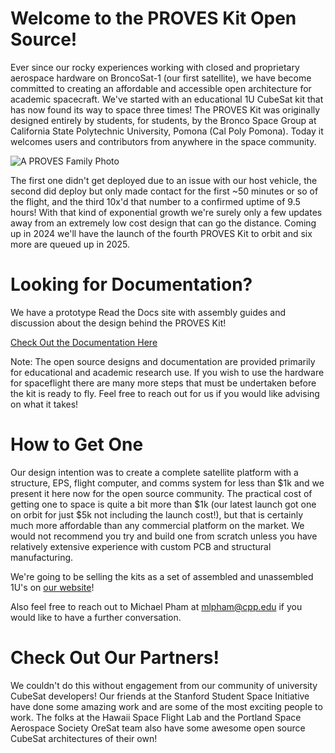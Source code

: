 # Welcome to the PROVES Kit Open Source! 
Ever since our rocky experiences working with closed and proprietary aerospace hardware on BroncoSat-1 (our first satellite), we have become committed to creating an affordable and accessible open architecture for academic spacecraft. We've started with an educational 1U CubeSat kit that has now found its way to space three times! The PROVES Kit was originally designed entirely by students, for students, by the Bronco Space Group at California State Polytechnic University, Pomona (Cal Poly Pomona). Today it welcomes users and contributors from anywhere in the space community.

![A PROVES Family Photo](https://github.com/proveskit/.github/assets/61564344/f7afea43-7402-45cd-a75e-c9b8a44ee2fb)


The first one didn't get deployed due to an issue with our host vehicle, the second did deploy but only made contact for the first ~50 minutes or so of the flight, and the third 10x'd that number to a confirmed uptime of 9.5 hours! With that kind of exponential growth we're surely only a few updates away from an extremely low cost design that can go the distance. Coming up in 2024 we'll have the launch of the fourth PROVES Kit to orbit and six more are queued up in 2025. 

# Looking for Documentation? 
We have a prototype Read the Docs site with assembly guides and discussion about the design behind the PROVES Kit! 

[Check Out the Documentation Here](https://docs.proveskit.space/en/latest/)

Note: The open source designs and documentation are provided primarily for educational and academic research use. If you wish to use the hardware for spaceflight there are many more steps that must be undertaken before the kit is ready to fly. Feel free to reach out for us if you would like advising on what it takes! 

# How to Get One
Our design intention was to create a complete satellite platform with a structure, EPS, flight computer, and comms system for less than $1k and we present it here now for the open source community. The practical cost of getting one to space is quite a bit more than $1k (our latest launch got one on orbit for just $5k not including the launch cost!), but that is certainly much more affordable than any commercial platform on the market. We would not recommend you try and build one from scratch unless you have relatively extensive experience with custom PCB and structural manufacturing. 

We're going to be selling the kits as a set of assembled and unassembled 1U's on [our website](https://www.proveskit.space)! 

Also feel free to reach out to Michael Pham at mlpham@cpp.edu if you would like to have a further conversation.

# Check Out Our Partners! 
We couldn't do this without engagement from our community of university CubeSat developers! Our friends at the Stanford Student Space Initiative have done some amazing work and are some of the most exciting people to work. The folks at the Hawaii Space Flight Lab and the Portland Space Aerospace Society OreSat team also have some awesome open source CubeSat architectures of their own! 
